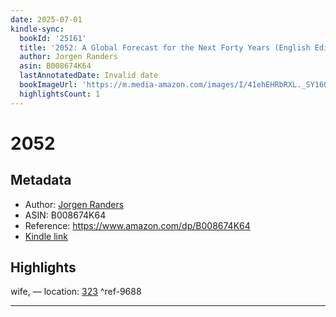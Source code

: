 ```yaml
---
date: 2025-07-01
kindle-sync:
  bookId: '25161'
  title: '2052: A Global Forecast for the Next Forty Years (English Edition)'
  author: Jorgen Randers
  asin: B008674K64
  lastAnnotatedDate: Invalid date
  bookImageUrl: 'https://m.media-amazon.com/images/I/41ehEHRbRXL._SY160.jpg'
  highlightsCount: 1
---
```

# 2052
## Metadata
* Author: [Jorgen Randers](https://www.amazon.comundefined)
* ASIN: B008674K64
* Reference: https://www.amazon.com/dp/B008674K64
* [Kindle link](kindle://book?action=open&asin=B008674K64)

## Highlights
wife, — location: [323](kindle://book?action=open&asin=B008674K64&location=323) ^ref-9688

---
